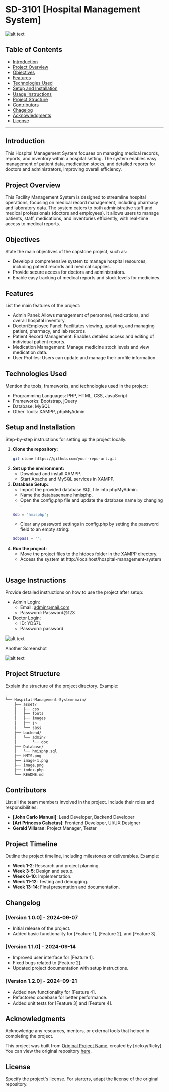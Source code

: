 # SD-3101 [Hospital Management System]

![alt text](HMIS.png)

## Table of Contents
- [Introduction](#introduction)
- [Project Overview](#project-overview)
- [Objectives](#objectives)
- [Features](#features)
- [Technologies Used](#technologies-used)
- [Setup and Installation](#setup-and-installation)
- [Usage Instructions](#usage-instructions)
- [Project Structure](#project-structure)
- [Contributors](#contributors)
- [Chagelog](#changelog)
- [Acknowledgments](#acknowledgments)
- [License](#license)

---

## Introduction
This Hospital Management System focuses on managing medical records, reports, and inventory within a hospital setting. The system enables easy management of patient data, medication stocks, and detailed reports for doctors and administrators, improving overall efficiency.

## Project Overview
This Facility Management System is designed to streamline hospital operations, focusing on medical record management, including pharmacy and laboratory data. The system caters to both administrative staff and medical professionals (doctors and employees). It allows users to manage patients, staff, medications, and inventories efficiently, with real-time access to medical reports.

## Objectives
State the main objectives of the capstone project, such as:
- Develop a comprehensive system to manage hospital resources, including patient records and medical supplies.
- Provide secure access for doctors and administrators.
- Enable easy tracking of medical reports and stock levels for medicines.

## Features
List the main features of the project:
- Admin Panel: Allows management of personnel, medications, and overall hospital inventory.
- Doctor/Employee Panel: Facilitates viewing, updating, and managing patient, pharmacy, and lab records.
- Patient Record Management: Enables detailed access and editing of individual patient reports.
- Medication Management: Manage medicine stock levels and view medication data.
- User Profiles: Users can update and manage their profile information.

## Technologies Used
Mention the tools, frameworks, and technologies used in the project:
- Programming Languages: PHP, HTML, CSS, JavaScript
- Frameworks: Bootstrap, jQuery
- Database: MySQL
- Other Tools: XAMPP, phpMyAdmin

## Setup and Installation
Step-by-step instructions for setting up the project locally.

1. **Clone the repository:**
   ```bash
   git clone https://github.com/your-repo-url.git
   ```
2. **Set up the environment:**
	- Download and install XAMPP.
   - Start Apache and MySQL services in XAMPP.
3. **Database Setup:**: 
   - Import the provided database SQL file into phpMyAdmin.
   - Name the databasename hmisphp.
   - Open the config.php file and update the database name by changing :
   ```php
   $db = "hmisphp";
   ```
   - Clear any password settings in config.php by setting the password field to an empty string:
   ```php
   $dbpass = "";
   ```
4. **Run the project:**
   - Move the project files to the htdocs folder in the XAMPP directory.
   - Access the system at http://localhost/hospital-management-system .


## Usage Instructions
Provide detailed instructions on how to use the project after setup:
- Admin Login:
   - Email: admin@mail.com
   - Password: Password@123
- Doctor Login:
   - ID: YDS7L
   - Password: password

![alt text](image-1.png)

Another Screenshot

![alt text](image.png)
## Project Structure
Explain the structure of the project directory. Example:
```bash
.
└── Hospital-Management-System-main/
    ├── asset/
    │   ├── css
    │   ├── fonts
    │   ├── images
    │   ├── js
    │   └── sass
    ├── backend/
    │   └── admin/
    │       └── doc
    ├── Database/
    │   └── hmisphp.sql
    ├── HMIS.png
    ├── image-1.png
    ├── image.png
    ├── index.php
    └── README.md
```

## Contributors

List all the team members involved in the project. Include their roles and responsibilities:

- **[John Carlo Manual]**: Lead Developer, Backend Developer
- **[Art Princess Calsetas]**: Frontend Developer, UI/UX Designer
- **Gerald Villaran**: Project Manager, Tester

## Project Timeline

Outline the project timeline, including milestones or deliverables. Example:

- **Week 1-2**: Research and project planning.
- **Week 3-5**: Design and setup.
- **Week 6-10**: Implementation.
- **Week 11-12**: Testing and debugging.
- **Week 13-14**: Final presentation and documentation.

## Changelog

### [Version 1.0.0] - 2024-09-07
- Initial release of the project.
- Added basic functionality for [Feature 1], [Feature 2], and [Feature 3].

### [Version 1.1.0] - 2024-09-14
- Improved user interface for [Feature 1].
- Fixed bugs related to [Feature 2].
- Updated project documentation with setup instructions.

### [Version 1.2.0] - 2024-09-21
- Added new functionality for [Feature 4].
- Refactored codebase for better performance.
- Added unit tests for [Feature 3] and [Feature 4].
## Acknowledgments

Acknowledge any resources, mentors, or external tools that helped in completing the project.

This project was built from [Original Project Name](https://github.com/rickxy/Hospital-Management-System.git), created by [rickxy/Ricky]. You can view the original repository [here](https://github.com/rickxy/Hospital-Management-System.git).

## License

Specify the project's license. For starters, adapt the license of the original repository.
